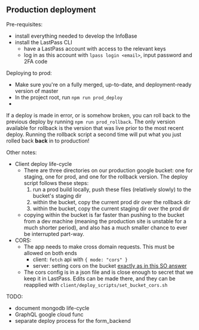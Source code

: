 ## Production deployment

Pre-requisites:

- install everything needed to develop the InfoBase
- install the LastPass CLI
  - have a LastPass account with access to the relevant keys
  - log in as this account with `lpass login <email>`, input password and 2FA code

Deploying to prod:

- Make sure you're on a fully merged, up-to-date, and deployment-ready version of master
- In the project root, run `npm run prod_deploy`
-

If a deploy is made in error, or is somehow broken, you can roll back to the previous deploy by running `npm run prod_rollback`. The only version available for rollback is the version that was live prior to the most recent deploy. Running the rollback script a second time will put what you just rolled back **back** in to production!

Other notes:

- Client deploy life-cycle
  - There are three directories on our production google bucket: one for staging, one for prod, and one for the rollback version. The deploy script follows these steps:
    1. run a prod build locally, push these files (relatively slowly) to the bucket's staging dir
    2. within the bucket, copy the current prod dir over the rollback dir
    3. within the bucket, copy the current staging dir over the prod dir
  - copying within the bucket is far faster than pushing to the bucket from a dev machine (meaning the production site is unstable for a much shorter period), and also has a much smaller chance to ever be interrupted part-way.
- CORS:
  - The app needs to make cross domain requests. This must be allowed on both ends
    - client: `fetch` api with `{ mode: "cors" }`
    - server: setting cors on the bucket [exactly as in this SO answer](https://stackoverflow.com/questions/43109327/cors-setting-on-google-cloud-bucket)
  - The cors config is in a json file and is close enough to secret that we keep it in LastPass. Edits can be made there, and they can be reapplied with `client/deploy_scripts/set_bucket_cors.sh`

TODO:

- document mongodb life-cycle
- GraphQL google cloud func
- separate deploy process for the form_backend
